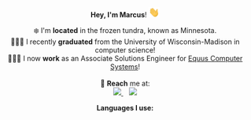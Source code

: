 <p align="center">
  <b>Hey, I'm Marcus</b>! <img src="https://github.com/ABSphreak/ABSphreak/blob/master/gifs/Hi.gif" width="22px"><br>
</p>
<p align="center">
  ❄️ I'm <b>located</b> in the frozen tundra, known as Minnesota.<br>
  👨🏿‍🎓 I recently <b>graduated</b> from the University of Wisconsin-Madison in computer science!<br>
  👨🏿‍💻 I now <b>work</b> as an Associate Solutions Engineer for <a href="https://www.equuscs.com/" target="_blank">Equus Computer Systems</a>!<br><br>
  📧 <b>Reach</b> me at:<br>
  <a href="mailto:mmsstewart20@gmail.com">
    <img src="https://img.shields.io/badge/-GMAIL-D14836?style=for-the-badge&logo=gmail&logoColor=white" />
  </a>&nbsp;&nbsp;
  <a href="https://instagram.com/marcusmstewart">
    <img src="https://img.shields.io/badge/instagram-%23E4405F.svg?&style=for-the-badge&logo=instagram&logoColor=white" />
  </a>
</p>

<p align="center">
  <b>Languages I use:<b>
<p>
  
<p align="center>
  <b>Technologies that I worked with:</b>
<p>
